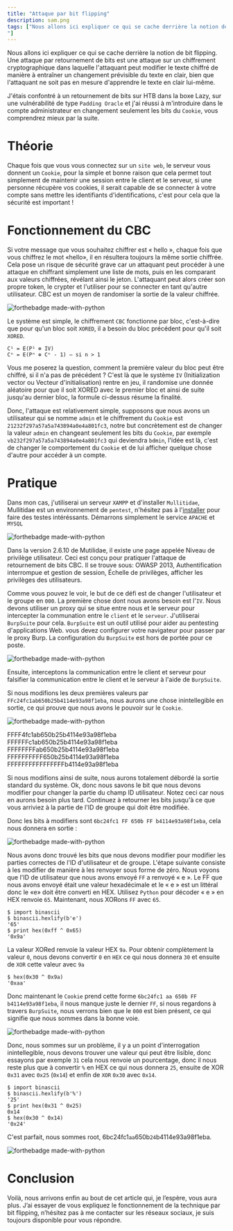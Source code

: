 ```yaml
---
title: "Attaque par bit flipping"
description: sam.png
tags: ["Nous allons ici expliquer ce qui se cache derrière la notion de bit flipping. Une attaque par retournement de bits est une attaque sur un chiffrement cryptographique dans laquelle l'attaquant peut modifier le texte chiffré de manière à entraîner un changement prévisible du texte en clair, bien que l'attaquant ne soit pas en mesure d'apprendre le texte en clair lui-même.
"]
---
```


Nous allons ici expliquer ce qui se cache derrière la notion de bit flipping. Une attaque par retournement de bits est une attaque sur un chiffrement cryptographique dans laquelle l'attaquant peut modifier le texte chiffré de manière à entraîner un changement prévisible du texte en clair, bien que l'attaquant ne soit pas en mesure d'apprendre le texte en clair lui-même.

J'étais confontré à un retournement de bits sur HTB dans la boxe Lazy, sur une vulnérabilité de type `Padding Oracle` et j'ai réussi à m'introduire dans le compte administrateur en changement seulement les bits du `Cookie`, vous comprendrez mieux par la suite.

# Théorie

Chaque fois que vous vous connectez sur un `site web`, le serveur vous donnent un `Cookie`, pour la simple et bonne raison que cela permet tout simplement de maintenir une session entre le client et le serveur, si une personne récupère vos cookies, il serait capable de se connecter à votre compte sans mettre les identifiants d'identifications, c'est pour cela que la sécurité est important !

# Fonctionnement du CBC

Si votre message que vous souhaitez chiffrer est « hello », chaque fois que vous chiffrez le mot «hello», il en résultera toujours la même sortie chiffrée. Cela pose un risque de sécurité grave car un attaquant peut procéder à une attaque en chiffrant simplement une liste de mots, puis en les comparant aux valeurs chiffrées, révélant ainsi le jeton. L'attaquant peut alors créer son propre token, le crypter et l'utiliser pour se connecter en tant qu'autre utilisateur. CBC est un moyen de randomiser la sortie de la valeur chiffrée.

![forthebadge made-with-python](https://www.researchgate.net/profile/Mousa_Farajallah/publication/308826472/figure/fig1/AS:391837119467524@1470432657367/AES-encryption-system-in-CFB-mode.png)

Le système est simple, le chiffrement `CBC` fonctionne par bloc, c'est-à-dire que pour qu'un bloc soit `XORED`, il a besoin du bloc précédent pour qu'il soit `XORED`.

    C¹ = E(P¹ ⊕ IV)
    Cⁿ = E(Pⁿ ⊕ Cⁿ - 1) — si n > 1

Vous me poserez la question, comment la première valeur du bloc peut être chiffré, si il n'a pas de précédent ?
C'est là que le système `IV` (Initialization vector ou Vecteur d'initialisation) rentre en jeu, il randomise une donnée aléatoire pour que il soit XORED avec le premier bloc et ainsi de suite jusqu'au dernier bloc, la formule ci-dessus résume la finalité.

Donc, l'attaque est relativement simple, supposons que nous avons un utilisateur qui se nomme `admin` et le chiffrement du `Cookie` est `21232f297a57a5a743894a0e4a801fc3`, notre but concrètement est de changer la valeur `admin` en changeant seulement les bits du `Cookie`, par exemple `vb232f297a57a5a743894a0e4a801fc3` qui deviendra `bdmin`, l'idée est là, c'est de changer le comportement du `Cookie` et de lui afficher quelque chose d'autre pour accéder à un compte.

# Pratique

Dans mon cas, j'utiliserai un serveur `XAMPP` et d'installer `Mullitidae`, Mullitidae est un environnement de `pentest`, n'hésitez pas à l'[installer](https://www.owasp.org/index.php/OWASP_Mutillidae_2_Project) pour faire des testes intéréssants. Démarrons simplement le service `APACHE` et `MYSQL`

![forthebadge made-with-python](https://github.com/0xEX75/0xEX75.github.io/blob/master/Capture.PNG?raw=true)

Dans la version 2.6.10 de Mutilidae, il existe une page appelée Niveau de privilège utilisateur. Ceci est conçu pour pratiquer l'attaque de retournement de bits CBC. Il se trouve sous: OWASP 2013, Authentification interrompue et gestion de session, Échelle de privilèges, afficher les privilèges des utilisateurs. 

Comme vous pouvez le voir, le but de ce défi est de changer l'utilisateur et le groupe en `000`. La première chose dont nous avons besoin est l'`IV`. Nous devons utiliser un proxy qui se situe entre nous et le serveur pour intercepter la communation entre le `client` et le `serveur`. J'utiliserai `BurpSuite` pour cela. `BurpSuite` est un outil utilisé pour aider au pentesting d'applications Web. vous devez configurer votre navigateur pour passer par le proxy Burp. La configuration du `BurpSuite` est hors de portée pour ce poste.

![forthebadge made-with-python](https://raw.githubusercontent.com/0xEX75/0xEX75.github.io/master/000.PNG)

Ensuite, interceptons la communication entre le client et serveur pour falsifier la communication entre le client et le serveur à l'aide de `BurpSuite`. 

Si nous modifions les deux premières valeurs par `FFc24fc1ab650b25b4114e93a98f1eba`, nous aurons une chose inintellegible en sortie, ce qui prouve que nous avons le pouvoir sur le `Cookie`.

![forthebadge made-with-python](https://github.com/0xEX75/0xEX75.github.io/blob/master/valeur.PNG)

FFFF4fc1ab650b25b4114e93a98f1eba
FFFFFFc1ab650b25b4114e93a98f1eba
FFFFFFFFab650b25b4114e93a98f1eba
FFFFFFFFFF650b25b4114e93a98f1eba
FFFFFFFFFFFFFFFFb4114e93a98f1eba

Si nous modifions ainsi de suite, nous aurons totalement débordé la sortie standard du système. Ok, donc nous savons le bit que nous devons modifier pour changer la partie du champ ID utilisateur. Notez ceci car nous en aurons besoin plus tard. Continuez à retourner les bits jusqu'à ce que vous arriviez à la partie de l'ID de groupe qui doit être modifiée.

Donc les bits à modifiers sont `6bc24fc1 FF 650b FF b4114e93a98f1eba`, cela nous donnera en sortie :

![forthebadge made-with-python](https://raw.githubusercontent.com/0xEX75/0xEX75.github.io/master/0e.PNG)

Nous avons donc trouvé les bits que nous devons modifier pour modifier les parties correctes de l'ID d'utilisateur et de groupe. L'étape suivante consiste à les modifier de manière à les renvoyer sous forme de zéro. Nous voyons que l'ID de utilisateur que nous avons envoyé `FF` a renvoyé « e ». Le FF que nous avons envoyé était une valeur hexadécimale et le « e » est un littéral donc le «e» doit être converti en HEX. Utilisez `Python` pour décoder « e » en HEX renvoie `65`. Maintenant, nous XORons `FF` avec `65`.

    $ import binascii
    $ binascii.hexlify(b'e')
    '65'
    $ print hex(0xff ^ 0x65)
    '0x9a'
    
La valeur XORed renvoie la valeur HEX `9a`. Pour obtenir complètement la valeur `0`, nous devons convertir `0` en `HEX` ce qui nous donnera `30` et ensuite de `XOR` cette valeur avec `9a` 

    $ hex(0x30 ^ 0x9a)
    '0xaa'

Donc maintenant le `Cookie` prend cette forme `6bc24fc1 aa 650b FF b4114e93a98f1eba`, il nous manque juste le dernier `FF`, si nous regardons à travers `BurpSuite`, nous verrons bien que le `000` est bien présent, ce qui signifie que nous sommes dans la bonne voie.

![forthebadge made-with-python](https://github.com/0xEX75/0xEX75.github.io/blob/master/done.PNG?raw=true)

Donc, nous sommes sur un problème, il y a un point d'interrogation inintellegible, nous devons trouver une valeur qui peut être lisible, donc essayons par exemple `31` cela nous renvoie un pourcentage, donc il nous reste plus que à convertir `%` en HEX ce qui nous donnera `25`, ensuite de XOR `0x31` avec `0x25` (`0x14`) et enfin de `XOR` `0x30` avec `0x14`.

    $ import binascii
    $ binascii.hexlify(b'%')
    '25'
    $ print hex(0x31 ^ 0x25)
    0x14
    $ hex(0x30 ^ 0x14)
    '0x24'
    
C'est parfait, nous sommes root, 6bc24fc1`aa`650b`24`b4114e93a98f1eba.

![forthebadge made-with-python](https://github.com/0xEX75/0xEX75.github.io/blob/master/root.PNG?raw=true)

# Conclusion

Voilà, nous arrivons enfin au bout de cet article qui, je l’espère, vous aura plus. J’ai essayer de vous expliquez le fonctionnement de la technique par bit flipping, n’hésitez pas à me contacter sur les réseaux sociaux, je suis toujours disponible pour vous répondre.
